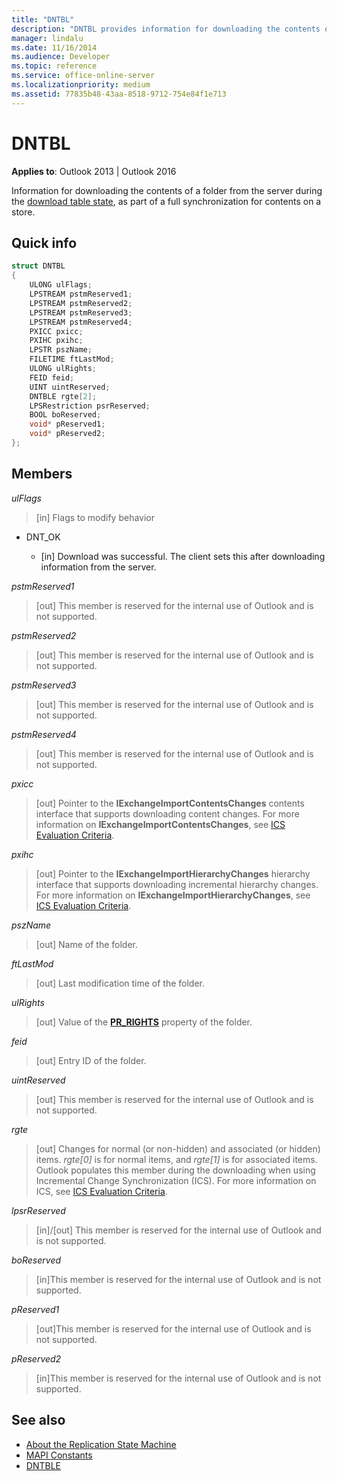 ```yaml
---
title: "DNTBL"
description: "DNTBL provides information for downloading the contents of a folder from the server during the download table state, as part of a full synchronization for contents on a store."
manager: lindalu
ms.date: 11/16/2014
ms.audience: Developer
ms.topic: reference
ms.service: office-online-server
ms.localizationpriority: medium
ms.assetid: 77835b48-43aa-8518-9712-754e84f1e713
---
```


# DNTBL
 
**Applies to**: Outlook 2013 | Outlook 2016 
  
Information for downloading the contents of a folder from the server during the [download table state](download-table-state.md), as part of a full synchronization for contents on a store.
  
## Quick info

```cpp
struct DNTBL 
{ 
    ULONG ulFlags; 
    LPSTREAM pstmReserved1; 
    LPSTREAM pstmReserved2; 
    LPSTREAM pstmReserved3; 
    LPSTREAM pstmReserved4; 
    PXICC pxicc; 
    PXIHC pxihc; 
    LPSTR pszName; 
    FILETIME ftLastMod; 
    ULONG ulRights; 
    FEID feid; 
    UINT uintReserved; 
    DNTBLE rgte[2]; 
    LPSRestriction psrReserved; 
    BOOL boReserved; 
    void* pReserved1; 
    void* pReserved2; 
};

```

## Members

_ulFlags_
  
> [in] Flags to modify behavior

  - DNT_OK

    - [in] Download was successful. The client sets this after downloading information from the server.

_pstmReserved1_
  
> [out] This member is reserved for the internal use of Outlook and is not supported.

_pstmReserved2_
  
> [out] This member is reserved for the internal use of Outlook and is not supported.

_pstmReserved3_
  
> [out] This member is reserved for the internal use of Outlook and is not supported.

_pstmReserved4_
  
> [out] This member is reserved for the internal use of Outlook and is not supported.

_pxicc_
  
> [out] Pointer to the **IExchangeImportContentsChanges** contents interface that supports downloading content changes. For more information on **IExchangeImportContentsChanges**, see [ICS Evaluation Criteria](https://msdn.microsoft.com/library/aa579252%28EXCHG.80%29.aspx).

_pxihc_
  
> [out] Pointer to the **IExchangeImportHierarchyChanges** hierarchy interface that supports downloading incremental hierarchy changes. For more information on **IExchangeImportHierarchyChanges**, see [ICS Evaluation Criteria](https://msdn.microsoft.com/library/aa579252%28EXCHG.80%29.aspx).

_pszName_
  
> [out] Name of the folder.

_ftLastMod_
  
> [out] Last modification time of the folder.

_ulRights_
  
> [out] Value of the **[PR_RIGHTS](https://msdn.microsoft.com/library/ee238052%28v=EXCHG.80%29.aspx)** property of the folder.

_feid_
  
> [out] Entry ID of the folder.

_uintReserved_
  
> [out] This member is reserved for the internal use of Outlook and is not supported.

_rgte_
  
> [out] Changes for normal (or non-hidden) and associated (or hidden) items. *rgte[0]* is for normal items, and *rgte[1]* is for associated items. Outlook populates this member during the downloading when using Incremental Change Synchronization (ICS). For more information on ICS, see [ICS Evaluation Criteria](https://msdn.microsoft.com/library/aa579252%28EXCHG.80%29.aspx).

_lpsrReserved_
  
> [in]/[out] This member is reserved for the internal use of Outlook and is not supported.

_boReserved_
  
> [in]This member is reserved for the internal use of Outlook and is not supported.

_pReserved1_
  
> [out]This member is reserved for the internal use of Outlook and is not supported.

_pReserved2_
  
> [in]This member is reserved for the internal use of Outlook and is not supported.

## See also

- [About the Replication State Machine](about-the-replication-state-machine.md)  
- [MAPI Constants](mapi-constants.md)
- [DNTBLE](dntble.md)